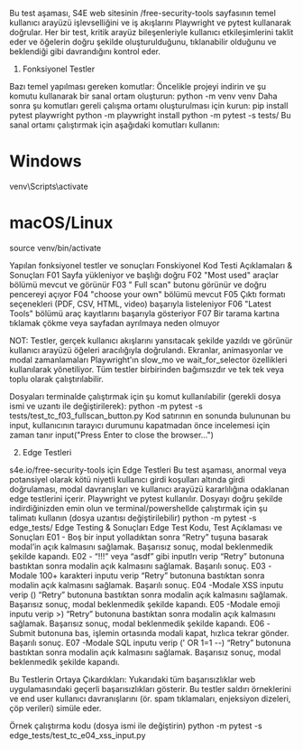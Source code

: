 Bu test aşaması, S4E web sitesinin /free-security-tools sayfasının temel kullanıcı arayüzü işlevselliğini ve iş akışlarını Playwright ve pytest kullanarak doğrular. Her bir test, kritik arayüz bileşenleriyle kullanıcı etkileşimlerini taklit eder ve öğelerin doğru şekilde oluşturulduğunu, tıklanabilir olduğunu ve beklendiği gibi davrandığını kontrol eder.

1) Fonksiyonel Testler

Bazı temel yapılması gereken komutlar:
Öncelikle projeyi indirin ve şu komutu kullanarak bir sanal ortam oluşturun:
python -m venv venv
Daha sonra şu komutları gereli çalışma ortamı oluşturulması için kurun:
pip install pytest playwright
python -m playwright install
python -m pytest -s tests/
Bu sanal ortamı çalıştırmak için aşağıdaki komutları kullanın:
# Windows
venv\Scripts\activate
# macOS/Linux
source venv/bin/activate

Yapılan fonksiyonel testler ve sonuçları
Fonskiyonel Kod Testi Açıklamaları & Sonuçları 
F01 Sayfa yükleniyor ve başlığı doğru 
F02 "Most used" araçlar bölümü mevcut ve görünür 
F03 " Full scan" butonu görünür ve doğru pencereyi açıyor 
F04 "choose your own" bölümü mevcut 
F05 Çıktı formatı seçenekleri (PDF, CSV, HTML, video) başarıyla listeleniyor
 F06 "Latest Tools" bölümü araç kayıtlarını başarıyla gösteriyor 
F07 Bir tarama kartına tıklamak çökme veya sayfadan ayrılmaya neden olmuyor

NOT: Testler, gerçek kullanıcı akışlarını yansıtacak şekilde yazıldı ve görünür kullanıcı arayüzü öğeleri aracılığıyla doğrulandı. Ekranlar, animasyonlar ve modal zamanlamaları Playwright'ın slow_mo ve wait_for_selector özellikleri kullanılarak yönetiliyor. Tüm testler birbirinden bağımsızdır ve tek tek veya toplu olarak çalıştırılabilir.

Dosyaları terminalde çalıştırmak için şu komut kullanılabilir (gerekli dosya ismi ve uzantı ile değiştirilerek):
python -m pytest -s tests/test_tc_f03_fullscan_button.py
Kod satırının en sonunda bulununan bu input, kullanıcının tarayıcı durumunu kapatmadan önce incelemesi için zaman tanır 
input("Press Enter to close the browser...")

2) Edge Testleri

s4e.io/free-security-tools için Edge Testleri
Bu test aşaması, anormal veya potansiyel olarak kötü niyetli kullanıcı girdi koşulları altında girdi doğrulaması, modal davranışları ve kullanıcı arayüzü kararlılığına odaklanan edge testlerini içerir. Playwright ve pytest kullanılır.
Dosyayı doğru şekilde indirdiğinizden emin olun ve terminal/powershellde çalıştırmak için şu talimatı kullanın (dosya uzantısı değiştirilebilir)
python -m pytest -s edge_tests/
Edge Testing & Sonuçları
Edge Test Kodu, Test Açıklaması ve Sonuçları
E01 - Boş bir input yolladıktan sonra “Retry” tuşuna basarak modal’in açık kalmasını sağlamak. Başarısız sonuç, modal beklenmedik şekilde kapandı.
E02 - “!!!” veya “asdf” gibi inputlrı verip “Retry” butonuna bastıktan sonra modalin açık kalmasını sağlamak. Başarılı sonuç.
E03 -Modale 100+ karakteri inputu verip “Retry” butonuna bastıktan sonra modalin açık kalmasını sağlamak. Başarılı sonuç.
E04 -Modale XSS inputu verip  (<script>alert(1)</script>)  “Retry” butonuna bastıktan sonra modalin açık kalmasını sağlamak. Başarısız sonuç, modal beklenmedik şekilde kapandı.
E05 -Modale emoji inputu verip  >)  “Retry” butonuna bastıktan sonra modalin açık kalmasını sağlamak. Başarısız sonuç, modal beklenmedik şekilde kapandı.
E06 -Submit butonuna bas, işlemin ortasında modali kapat, hızlıca tekrar gönder. Başarılı sonuç.
E07 -Modale SQL inputu verip  (' OR 1=1 --)  “Retry” butonuna bastıktan sonra modalin açık kalmasını sağlamak. Başarısız sonuç, modal beklenmedik şekilde kapandı.

Bu Testlerin Ortaya Çıkardıkları: Yukarıdaki tüm başarısızlıklar web uygulamasındaki geçerli başarısızlıkları gösterir. Bu testler saldırı örneklerini ve end user kullanıcı davranışlarını (ör. spam tıklamaları, enjeksiyon dizeleri, çöp verileri) simüle eder.

Örnek çalıştırma kodu (dosya ismi ile değiştirin)
python -m pytest -s edge_tests/test_tc_e04_xss_input.py




